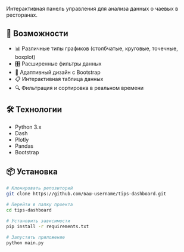 Интерактивная панель управления для анализа данных о чаевых в ресторанах.

## 🚀 Возможности

- 📊 Различные типы графиков (столбчатые, круговые, точечные, boxplot)
- 🎛️ Расширенные фильтры данных
- 📱 Адаптивный дизайн с Bootstrap
- 📋 Интерактивная таблица данных
- 🔍 Фильтрация и сортировка в реальном времени

## 🛠️ Технологии

- Python 3.x
- Dash
- Plotly
- Pandas
- Bootstrap

## 📦 Установка

```bash
# Клонировать репозиторий
git clone https://github.com/ваш-username/tips-dashboard.git

# Перейти в папку проекта
cd tips-dashboard

# Установить зависимости
pip install -r requirements.txt

# Запустить приложение
python main.py